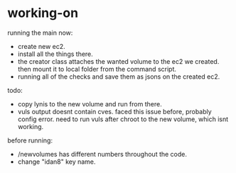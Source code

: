 # working-on
running the main now:
- create new ec2.
- install all the things there.
- the creator class attaches the wanted volume to the ec2 we created. then mount it to local folder from the command script.
- running all of the checks and save them as jsons on the created ec2.

todo:
- copy lynis to the new volume and run from there. 
- vuls output doesnt contain cves. faced this issue before, probably config error. need to run vuls after chroot to the new volume, which isnt working.

before running:
-  /newvolumes has different numbers throughout the code.
-  change "idan8" key name. 
